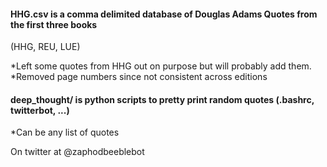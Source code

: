 #### HHG.csv is a comma delimited database of Douglas Adams Quotes from the first three books 
(HHG, REU, LUE)


*Left some quotes from HHG out on purpose but will probably add them.    
*Removed page numbers since not consistent across editions

#### deep_thought/ is python scripts to pretty print random quotes (.bashrc, twitterbot, ...) 

*Can be any list of quotes  




On twitter at @zaphodbeeblebot  
